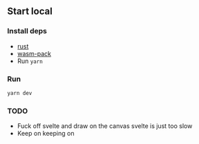 ## Start local

### Install deps

-   [rust](TBA)
-   [wasm-pack](TBA)
-   Run `yarn`

### Run

```sh
yarn dev
```

### TODO

- Fuck off svelte and draw on the canvas
    svelte is just too slow
- Keep on keeping on
